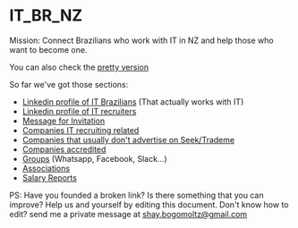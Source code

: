 # IT_BR_NZ

Mission: Connect Brazilians who work with IT in NZ and help those who want to become one.

You can also check the [pretty version](https://shaybogomoltz.github.io/IT_BR_NZ/)

So far we've got those sections:

- [Linkedin profile of IT Brazilians](Linkedin_profile_of_IT_Brazilians.md) (That actually works with IT)
- [Linkedin profile of IT recruiters](/Linkedin_profile_of_IT_recruiters.md)
- [Message for Invitation](Message_for_invitation.md)
- [Companies IT recruiting related](/Companies_IT_recruiting_related.md) 
- [Companies that usually don't advertise on Seek/Trademe](/Companies_that_usually_dont_advertise_on_SeekTrademe.md)
- [Companies accredited](Companies_accredited.md)
- [Groups](Groups.md) (Whatsapp, Facebook, Slack...)
- [Associations](Associations.md)
- [Salary Reports](Salary_Report.md)

PS: Have you founded a broken link? Is there something that you can improve? Help us and yourself by editing this document. Don't know how to edit? send me a private message at shay.bogomoltz@gmail.com
